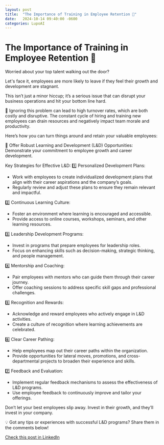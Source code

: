 ```yaml
---
layout: post
title:  "The Importance of Training in Employee Retention 🚀"
date:   2024-10-14 09:40:00 -0600
categories: LupoAI
---
```


# The Importance of Training in Employee Retention 🚀

Worried about your top talent walking out the door?

Let's face it, employees are more likely to leave if they feel their growth and development are stagnant. 

This isn’t just a minor hiccup; it’s a serious issue that can disrupt your business operations and hit your bottom line hard.

📌 Ignoring this problem can lead to high turnover rates, which are both costly and disruptive. The constant cycle of hiring and training new employees can drain resources and negatively impact team morale and productivity.

Here’s how you can turn things around and retain your valuable employees:

🎯 Offer Robust Learning and Development (L&D) Opportunities: Demonstrate your commitment to employee growth and career development.

Key Strategies for Effective L&D:
1️⃣ Personalized Development Plans:
- Work with employees to create individualized development plans that align with their career aspirations and the company’s goals.
- Regularly review and adjust these plans to ensure they remain relevant and impactful.

2️⃣ Continuous Learning Culture:
- Foster an environment where learning is encouraged and accessible.
- Provide access to online courses, workshops, seminars, and other learning resources.

3️⃣ Leadership Development Programs:
- Invest in programs that prepare employees for leadership roles.
- Focus on enhancing skills such as decision-making, strategic thinking, and people management.

4️⃣ Mentorship and Coaching:
- Pair employees with mentors who can guide them through their career journey.
- Offer coaching sessions to address specific skill gaps and professional challenges.

5️⃣ Recognition and Rewards:
- Acknowledge and reward employees who actively engage in L&D activities.
- Create a culture of recognition where learning achievements are celebrated.

6️⃣ Clear Career Pathing:
- Help employees map out their career paths within the organization.
- Provide opportunities for lateral moves, promotions, and cross-departmental projects to broaden their experience and skills.

7️⃣ Feedback and Evaluation:
- Implement regular feedback mechanisms to assess the effectiveness of L&D programs.
- Use employee feedback to continuously improve and tailor your offerings.

Don’t let your best employees slip away. Invest in their growth, and they’ll invest in your company.

💡 Got any tips or experiences with successful L&D programs? Share them in the comments below!

[Check this post in LinkedIn](link)
